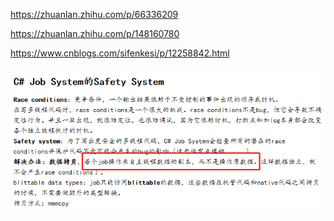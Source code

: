 https://zhuanlan.zhihu.com/p/66336209

https://zhuanlan.zhihu.com/p/148160780

https://www.cnblogs.com/sifenkesi/p/12258842.html

![picture 1](../../images/93ec9f16f2dbdb1fb57d7787bda5a59c96770697d4b5e9004ee16e4100d63061.png)  

